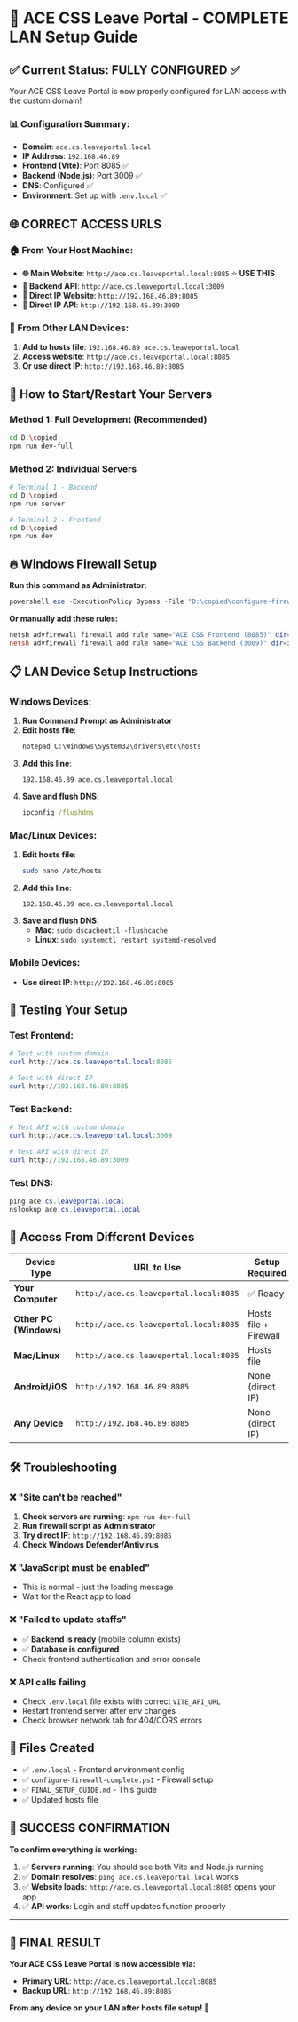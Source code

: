 # 🎯 ACE CSS Leave Portal - COMPLETE LAN Setup Guide

## ✅ Current Status: FULLY CONFIGURED ✅

Your ACE CSS Leave Portal is now properly configured for LAN access with the custom domain!

### 📊 Configuration Summary:
- **Domain**: `ace.cs.leaveportal.local`
- **IP Address**: `192.168.46.89`
- **Frontend (Vite)**: Port 8085 ✅
- **Backend (Node.js)**: Port 3009 ✅
- **DNS**: Configured ✅
- **Environment**: Set up with `.env.local` ✅

## 🌐 **CORRECT ACCESS URLS**

### 🏠 From Your Host Machine:
- **🌐 Main Website**: `http://ace.cs.leaveportal.local:8085` ⭐ **USE THIS**
- **🔧 Backend API**: `http://ace.cs.leaveportal.local:3009`
- **📱 Direct IP Website**: `http://192.168.46.89:8085`
- **🔗 Direct IP API**: `http://192.168.46.89:3009`

### 📱 From Other LAN Devices:
1. **Add to hosts file**: `192.168.46.89 ace.cs.leaveportal.local`
2. **Access website**: `http://ace.cs.leaveportal.local:8085`
3. **Or use direct IP**: `http://192.168.46.89:8085`

## 🚀 **How to Start/Restart Your Servers**

### Method 1: Full Development (Recommended)
```bash
cd D:\copied
npm run dev-full
```

### Method 2: Individual Servers
```bash
# Terminal 1 - Backend
cd D:\copied
npm run server

# Terminal 2 - Frontend  
cd D:\copied
npm run dev
```

## 🔥 **Windows Firewall Setup**

**Run this command as Administrator:**
```powershell
powershell.exe -ExecutionPolicy Bypass -File "D:\copied\configure-firewall-complete.ps1"
```

**Or manually add these rules:**
```powershell
netsh advfirewall firewall add rule name="ACE CSS Frontend (8085)" dir=in action=allow protocol=TCP localport=8085
netsh advfirewall firewall add rule name="ACE CSS Backend (3009)" dir=in action=allow protocol=TCP localport=3009
```

## 📋 **LAN Device Setup Instructions**

### Windows Devices:
1. **Run Command Prompt as Administrator**
2. **Edit hosts file**:
   ```cmd
   notepad C:\Windows\System32\drivers\etc\hosts
   ```
3. **Add this line**:
   ```
   192.168.46.89 ace.cs.leaveportal.local
   ```
4. **Save and flush DNS**:
   ```cmd
   ipconfig /flushdns
   ```

### Mac/Linux Devices:
1. **Edit hosts file**:
   ```bash
   sudo nano /etc/hosts
   ```
2. **Add this line**:
   ```
   192.168.46.89 ace.cs.leaveportal.local
   ```
3. **Save and flush DNS**:
   - **Mac**: `sudo dscacheutil -flushcache`
   - **Linux**: `sudo systemctl restart systemd-resolved`

### Mobile Devices:
- **Use direct IP**: `http://192.168.46.89:8085`

## 🧪 **Testing Your Setup**

### Test Frontend:
```powershell
# Test with custom domain
curl http://ace.cs.leaveportal.local:8085

# Test with direct IP
curl http://192.168.46.89:8085
```

### Test Backend:
```powershell
# Test API with custom domain
curl http://ace.cs.leaveportal.local:3009

# Test API with direct IP
curl http://192.168.46.89:3009
```

### Test DNS:
```powershell
ping ace.cs.leaveportal.local
nslookup ace.cs.leaveportal.local
```

## 📱 **Access From Different Devices**

| Device Type | URL to Use | Setup Required |
|-------------|------------|----------------|
| **Your Computer** | `http://ace.cs.leaveportal.local:8085` | ✅ Ready |
| **Other PC (Windows)** | `http://ace.cs.leaveportal.local:8085` | Hosts file + Firewall |
| **Mac/Linux** | `http://ace.cs.leaveportal.local:8085` | Hosts file |
| **Android/iOS** | `http://192.168.46.89:8085` | None (direct IP) |
| **Any Device** | `http://192.168.46.89:8085` | None (direct IP) |

## 🛠️ **Troubleshooting**

### ❌ "Site can't be reached"
1. **Check servers are running**: `npm run dev-full`
2. **Run firewall script as Administrator**
3. **Try direct IP**: `http://192.168.46.89:8085`
4. **Check Windows Defender/Antivirus**

### ❌ "JavaScript must be enabled"
- This is normal - just the loading message
- Wait for the React app to load

### ❌ "Failed to update staffs"
- ✅ **Backend is ready** (mobile column exists)
- ✅ **Database is configured**
- Check frontend authentication and error console

### ❌ API calls failing
- Check `.env.local` file exists with correct `VITE_API_URL`
- Restart frontend server after env changes
- Check browser network tab for 404/CORS errors

## 📂 **Files Created**
- ✅ `.env.local` - Frontend environment config
- ✅ `configure-firewall-complete.ps1` - Firewall setup
- ✅ `FINAL_SETUP_GUIDE.md` - This guide
- ✅ Updated hosts file

## 🎉 **SUCCESS CONFIRMATION**

**To confirm everything is working:**

1. ✅ **Servers running**: You should see both Vite and Node.js running
2. ✅ **Domain resolves**: `ping ace.cs.leaveportal.local` works
3. ✅ **Website loads**: `http://ace.cs.leaveportal.local:8085` opens your app
4. ✅ **API works**: Login and staff updates function properly

---

## 🌟 **FINAL RESULT**

**Your ACE CSS Leave Portal is now accessible via:**
- **Primary URL**: `http://ace.cs.leaveportal.local:8085`
- **Backup URL**: `http://192.168.46.89:8085`

**From any device on your LAN after hosts file setup! 🚀**
